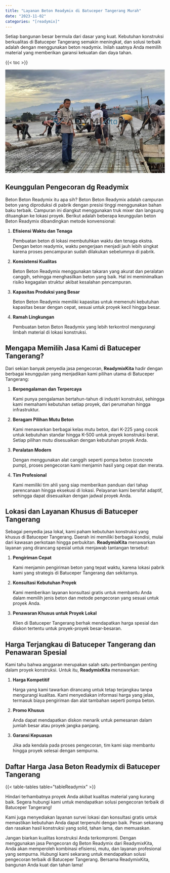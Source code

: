 ```yaml
---
title: "Layanan Beton Readymix di Batuceper Tangerang Murah"
date: "2023-11-02"
categories: "[readymix]"
---
```


Setiap bangunan besar bermula dari dasar yang kuat. Kebutuhan konstruksi berkualitas di Batuceper Tangerang semakin meningkat, dan solusi terbaik adalah dengan menggunakan beton readymix. Inilah saatnya Anda memilih material yang memberikan garansi kekuatan dan daya tahan.

{{< toc >}}

![Layanan Beton Readymix di Batuceper Tangerang Murah](/images/readymix/cor-readymix-11.jpg)

## Keunggulan Pengecoran dg Readymix

Beton Beton Readymix itu apa sih? Beton Beton Readymix adalah campuran beton yang diproduksi di pabrik dengan presisi tinggi menggunakan bahan baku terbaik. Campuran ini diangkut menggunakan truk mixer dan langsung dituangkan ke lokasi proyek. Berikut adalah beberapa keunggulan beton Beton Readymix dibandingkan metode konvensional:

1. **Efisiensi Waktu dan Tenaga**

   Pembuatan beton di lokasi membutuhkan waktu dan tenaga ekstra. Dengan beton readymix, waktu pengerjaan menjadi jauh lebih singkat karena proses pencampuran sudah dilakukan sebelumnya di pabrik.

2. **Konsistensi Kualitas**

   Beton Beton Readymix menggunakan takaran yang akurat dan peralatan canggih, sehingga menghasilkan beton yang baik. Hal ini meminimalkan risiko kegagalan struktur akibat kesalahan pencampuran.

3. **Kapasitas Produksi yang Besar**

   Beton Beton Readymix memiliki kapasitas untuk memenuhi kebutuhan kapasitas besar dengan cepat, sesuai untuk proyek kecil hingga besar.

4. **Ramah Lingkungan**

   Pembuatan beton Beton Readymix yang lebih terkontrol mengurangi limbah material di lokasi konstruksi.

## Mengapa Memilih Jasa Kami di Batuceper Tangerang?

Dari sekian banyak penyedia jasa pengecoran, **ReadymixKita** hadir dengan berbagai keunggulan yang menjadikan kami pilihan utama di Batuceper Tangerang:

1. **Berpengalaman dan Terpercaya**

   Kami punya pengalaman bertahun-tahun di industri konstruksi, sehingga kami memahami kebutuhan setiap proyek, dari perumahan hingga infrastruktur.

2. **Beragam Pilihan Mutu Beton**

   Kami menawarkan berbagai kelas mutu beton, dari K-225 yang cocok untuk kebutuhan standar hingga K-500 untuk proyek konstruksi berat. Setiap pilihan mutu disesuaikan dengan kebutuhan proyek Anda.

3. **Peralatan Modern**

   Dengan menggunakan alat canggih seperti pompa beton (concrete pump), proses pengecoran kami menjamin hasil yang cepat dan merata.

4. **Tim Profesional**

   Kami memiliki tim ahli yang siap memberikan panduan dari tahap perencanaan hingga eksekusi di lokasi. Pelayanan kami bersifat adaptif, sehingga dapat disesuaikan dengan jadwal proyek Anda.

## Lokasi dan Layanan Khusus di Batuceper Tangerang

Sebagai penyedia jasa lokal, kami paham kebutuhan konstruksi yang khusus di Batuceper Tangerang. Daerah ini memiliki berbagai kondisi, mulai dari kawasan perkotaan hingga perbukitan. **ReadymixKita** menawarkan layanan yang dirancang spesial untuk menjawab tantangan tersebut:

1. **Pengiriman Cepat**

   Kami menjamin pengiriman beton yang tepat waktu, karena lokasi pabrik kami yang strategis di Batuceper Tangerang dan sekitarnya.

2. **Konsultasi Kebutuhan Proyek**

   Kami memberikan layanan konsultasi gratis untuk membantu Anda dalam memilih jenis beton dan metode pengecoran yang sesuai untuk proyek Anda.

3. **Penawaran Khusus untuk Proyek Lokal**

   Klien di Batuceper Tangerang berhak mendapatkan harga spesial dan diskon tertentu untuk proyek-proyek besar-besaran.

## Harga Terjangkau di Batuceper Tangerang dan Penawaran Spesial

Kami tahu bahwa anggaran merupakan salah satu pertimbangan penting dalam proyek konstruksi. Untuk itu, **ReadymixKita** menawarkan:

1. **Harga Kompetitif**

   Harga yang kami tawarkan dirancang untuk tetap terjangkau tanpa mengurangi kualitas. Kami menyediakan informasi harga yang jelas, termasuk biaya pengiriman dan alat tambahan seperti pompa beton.

2. **Promo Khusus**

   Anda dapat mendapatkan diskon menarik untuk pemesanan dalam jumlah besar atau proyek jangka panjang.

3. **Garansi Kepuasan**

   Jika ada kendala pada proses pengecoran, tim kami siap membantu hingga proyek selesai dengan sempurna.

## Daftar Harga Jasa Beton Readymix di Batuceper Tangerang

{{< table-tables table="tableReadymix" >}}

Hindari terhambatnya proyek Anda akibat kualitas material yang kurang baik. Segera hubungi kami untuk mendapatkan solusi pengecoran terbaik di Batuceper Tangerang!

Kami juga menyediakan layanan survei lokasi dan konsultasi gratis untuk memastikan kebutuhan Anda dapat terpenuhi dengan baik. Pesan sekarang dan rasakan hasil konstruksi yang solid, tahan lama, dan memuaskan.

Jangan biarkan kualitas konstruksi Anda terkompromi. Dengan menggunakan jasa Pengecoran dg Beton Readymix dari ReadymixKita, Anda akan memperoleh kombinasi efisiensi, mutu, dan layanan profesional yang sempurna. Hubungi kami sekarang untuk mendapatkan solusi pengecoran terbaik di Batuceper Tangerang. Bersama ReadymixKita, bangunan Anda kuat dan tahan lama!
